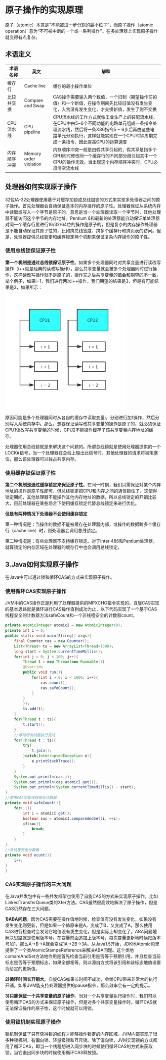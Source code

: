 # 原子操作的实现原理

原子（atomic）本意是“不能被进一步分割的最小粒子”，而原子操作（atomic operation）意为“不可被中断的一个或一系列操作”。在多处理器上实现原子操作就变得有点复杂。

## 术语定义

| 术语名称     | 英文                   | 解释                                                         |
| ------------ | ---------------------- | ------------------------------------------------------------ |
| 缓存行       | Cache line             | 缓存的最小操作单位                                           |
| 比较并交换   | Compare and Swap       | CAS操作需要输入两个数值，一个旧制（期望操作前的值）和一个新值，在操作期间先比较旧值没有发生变化，入宫没有发生变化，才交换新值，发生了则不交换 |
| CPU流水线    | CPU pipeline           | CPU流水线的工作方式就像工业生产上的装配流水线，在CPU中由5~6个不同功能的电路单元组成一条指令处理流水线，然后将一条X86指令5 ~ 6步后再由这些电路单元分别执行，这样就能实现在一个CPU时钟周期完成一条指令，因此提高CPU的运算速度 |
| 内存顺序冲突 | Memory order violation | 内存顺序冲突一般是由假共享引起的，假共享是指多个CPU同时修改同一个缓存行的不同部分而引起其中一个CPU的操作无效，当出现这个内存顺序冲突时，CPU必须清空流水线 |

## 处理器如何实现原子操作

32位IA-32处理器使用基于对缓存加锁或总线加锁的方式来实现多处理器之间的原子操作。首先处理器会自动保证基本的内存操作的原子性。处理器保证从系统内存中读取或写入一个字节是原子的，意思是当一个处理器读取一个字节时，其他处理器不能访问这个字节的内存地址。Pentium 6和最新的处理器能自动保证单处理器对同一个缓存行里进行16/32/64位的操作是原子的，但是复杂的内存操作处理器是不能自动保证其原子性的，比如跨总线宽度、跨多个缓存行和跨页表的访问。但是，处理器提供总线锁定和缓存锁定两个机制来保证复杂内存操作的原子性。

### 使用总线锁保证原子性

**第一个机制是通过总线锁保证原子性**。如果多个处理器同时对共享变量进行读改写操作（i++就是经典的读改写操作），那么共享变量就会被多个处理器同时进行操作，这样读改写操作就不是原子的，操作完之后共享变量的值会和期望的不一致。举个例子，如果i=1，我们进行两次i++操作，我们期望的结果是3，但是有可能结果是2，如果所示：

![](../../image/425.png)

原因可能是多个处理器同时从各自的缓存中读取变量i，分别进行加1操作，然后分别写入系统内存中。那么，想要保证读写改共享变量的操作是原子的，就必须保证CPU1读改写共享变量的时候，CPU2不能操作缓存了该共享变量内存地址的缓存。

处理器使用总线锁就是来解决这个问题的。所谓总线锁就是使用处理器提供的一个LOCK#信号，当一个处理器在总线上输出此信号时，其他处理器的请求将被阻塞住，那么该处理器可以独占共享内存。

### 使用缓存锁保证原子性

**第二个机制是通过缓存锁定来保证原子性**。在同一时刻，我们只需保证对某个内存地址的操作是原子性即可，但总线锁定把CPU和内存之间的通信锁住了，这使得锁定期间，其他处理器不能操作其他内存地址的数据，所以总线锁定的开销比较大，目前处理器在某些场合下使用缓存锁定代替总线锁定来进行优化。

**但是有两种情况下处理器不会使用缓存锁定**

第一种情况是：当操作的数据不能被缓存在处理器内部，或操作的数据跨多个缓存行（cache line）时，则处理器会调用总线锁定。

第二种情况是：有些处理器不支持缓存锁定。对于Inter 486和Pentium处理器，就算锁定的内存区域在处理器的缓存行中也会调用总线锁定。

## 3.Java如何实现原子操作

在Java中可以通过锁和循环CAS的方式来实现原子操作。

### 使用循环CAS实现原子操作

JVM中的CAS操作正是利用了处理器提供的MPXCHG指令实现的。自旋CAS实现的基本思路就是循环进行CAS操作直到成功为止，以下代码实现了一个基于CAS线程安全的计数器方法safeCount和一个非线程安全的计数器count。

```java
private AtomicInteger atomicI = new AtomicInteger(0);
private int i = 0;
public static void main(Stirng[] args){
    final Counter cas = new Counter();
    List<Thread> ts = new ArrayList<Thread>(600);
    long start = System.currentTimeMillis();
    for(int j = 0; j < 100; j++){
        Thread t = new Thread(new Runnable(){
        @Override
        public void run(){
            for(int i = 0; i < 1000; i++){
                cas.count();
                cas.safeCount();
            }
        }
        });
        ts.add(t);
    }
    for(Thread t : ts){
        t.start();
    }
    //等待所有线程执行完成
    for(Thread t : ts){
        try{
            t.join();
        }catch(InterruptedException e){
            e.printStackTrace();
        }
    }
    System.out.println(cas.i);
    System.out.pritnln(cas.atomicI.get());
    System.out.pritnln(System.currentTimeMillis() - start);
}
//使用CAS实现线程安全计数器
private void safeCount(){
    for(;;){
        int i = atomicI.get();
        boolean suc = atomicI.compareAndSet(i, ++i);
        if(suc){
            break;
        }
    }
}
//非线程安全计数器
private void ocunt(){
    i++;
}
}
```



### CAS实现原子操作的三大问题

在Java并发包中有一些并发框架也使用了自旋CAS的方式来实现原子操作，比如LinkedTransferQueue类的Xfer方法。CAS虽然很高效地解决了原子操作，但是CAS仍然存在三大问题。

**1)ABA问题**。因为CAS需要在操作值地时候，检查值有没有发生变化，如果没有发生变化则更新，但是如果一个值原来是A，变成了B，又变成了A，那么使用CAS进行检查时会发现它地值没有发生变化，但是实际上却变化了。ABA问题地解决思路就是使用版本号。在变量前面追加上版本号，每次变量更新地时候把版本号加1，那么A->B->A就会变成1A->2B->3A。从Java1.5开始，JDK地Atomic包里提供了一个类AtomicStampeReference来解决ABA问题。这个类地comareAndSet方法地作用是首先检查当前引用是否等于预期引用，并且检查当前标志是否等于预期标志，如果全部相等，则以源自方式将该引用和该标志地值设置为给定的更新值。

**2)循环时间长开销大**。自旋CAS如果长时间不成功，会给CPU带来非常大的执行开销。如果JVM能支持处理器提供的pause指令，那么效率会有一定的提示。

**3)只能保证一个共享变量的原子操作**。当对一个共享变量执行操作时，我们可以使用循环CAS的方式来保证原子操作，但是对多个共享变量操作时，循环CAS就无法保证操作的原子性，这个时候就可以用锁。

### 使用锁机制实现原子操作

锁机制保证了只有获得锁的线程才能够操作锁定的内存区域。JVM内部实现了很多种锁机制，有偏向锁、轻量级锁和互斥锁。除了偏向锁，JVM实现锁的方式都用了循环CAS，即当一个线程想进入同步块的时候使用循环CAS的方式来获取锁，当它退出同步块的时候使用循环CAS释放锁。
